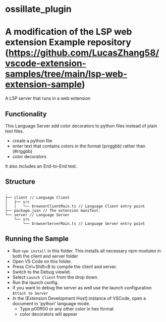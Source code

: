 # ossillate_plugin
# A modification of the LSP web extension Example repository (https://github.com/LucasZhang58/vscode-extension-samples/tree/main/lsp-web-extension-sample)
A LSP server that runs in a web extension

## Functionality

This Language Server add color decorators to python files instead of plain text files.

- create a python file
- enter text that contains colors in the format (prrggbb) rather than (#rrggbb)
- color decorators


It also includes an End-to-End test.

## Structure

```
.
├── client // Language Client
│   ├── src
│   │   └── browserClientMain.ts // Language Client entry point
├── package.json // The extension manifest.
└── server // Language Server
    └── src
        └── browserServerMain.ts // Language Server entry point
```

## Running the Sample

- Run `npm install` in this folder. This installs all necessary npm modules in both the client and server folder
- Open VS Code on this folder.
- Press Ctrl+Shift+B to compile the client and server.
- Switch to the Debug viewlet.
- Select `Launch Client` from the drop down.
- Run the launch config.
- If you want to debug the server as well use the launch configuration `Attach to Server`
- In the [Extension Development Host] instance of VSCode, open a document in 'python' language mode.
  - Type p00ff00 or any other color in hex format
  - color decorators will appear

